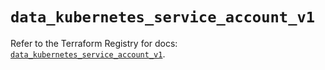 # `data_kubernetes_service_account_v1`

Refer to the Terraform Registry for docs: [`data_kubernetes_service_account_v1`](https://registry.terraform.io/providers/hashicorp/kubernetes/2.35.0/docs/data-sources/service_account_v1).
